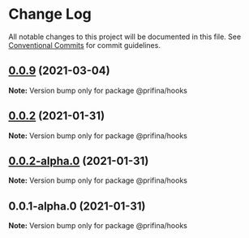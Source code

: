 # Change Log

All notable changes to this project will be documented in this file.
See [Conventional Commits](https://conventionalcommits.org) for commit guidelines.

## [0.0.9](https://prifina-admin/prifina/prifina-components/compare/@prifina/hooks@0.0.8...@prifina/hooks@0.0.9) (2021-03-04)

**Note:** Version bump only for package @prifina/hooks





## [0.0.2](https://prifina-admin/prifina/prifina-components/compare/v0.0.2-alpha.0...v0.0.2) (2021-01-31)

**Note:** Version bump only for package @prifina/hooks





## [0.0.2-alpha.0](https://github.com/prifina/prifina-components/compare/v0.0.1-alpha.0...v0.0.2-alpha.0) (2021-01-31)

**Note:** Version bump only for package @prifina/hooks





## 0.0.1-alpha.0 (2021-01-31)

**Note:** Version bump only for package @prifina/hooks
